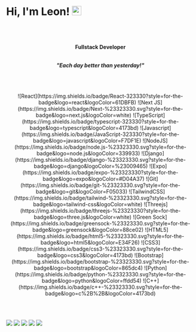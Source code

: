 # Hi, I'm Leon! <img src="https://media.giphy.com/media/hvRJCLFzcasrR4ia7z/giphy.gif" width="25px">

 
###### <h4 align="center">Fullstack Developer</h4>
###### <h4 align="center">*"Each day better than yesterday!"*</h4>
 

##
<div align="center">
  ![React](https://img.shields.io/badge/React-323330?style=for-the-badge&logo=react&logoColor=61DBFB)
  ![Next JS](https://img.shields.io/badge/Next-%23323330.svg?style=for-the-badge&logo=next.js&logoColor=white)
  ![TypeScript](https://img.shields.io/badge/typescript-323330?style=for-the-badge&logo=typescript&logoColor=4173bd)
  ![Javascript](https://img.shields.io/badge/JavaScript-323330?style=for-the-badge&logo=javascript&logoColor=F7DF1E)
  ![NodeJS](https://img.shields.io/badge/node.js-%23323330.svg?style=for-the-badge&logo=node.js&logoColor=339933)
  ![Django](https://img.shields.io/badge/django-%23323330.svg?style=for-the-badge&logo=django&logoColor=%23009465)
  ![Expo](https://img.shields.io/badge/expo-%23323330?style=for-the-badge&logo=expo&logoColor=#D04A37)
  ![Git](https://img.shields.io/badge/git-%23323330.svg?style=for-the-badge&logo=git&logoColor=F05033)
  ![TailwindCSS](https://img.shields.io/badge/tailwind-%23323330.svg?style=for-the-badge&logo=tailwind-css&logoColor=white)
  ![Threejs](https://img.shields.io/badge/threejs-%23323330?style=for-the-badge&logo=three.js&logoColor=white)
  ![Green Sock](https://img.shields.io/badge/greensock-%23323330.svg?style=for-the-badge&logo=greensock&logoColor=88ce02)
  ![HTML5](https://img.shields.io/badge/html5-%23323330.svg?style=for-the-badge&logo=html5&logoColor=E34F26)
  ![CSS3](https://img.shields.io/badge/css3-%23323330.svg?style=for-the-badge&logo=css3&logoColor=4173bd)
  ![Bootstrap](https://img.shields.io/badge/bootstrap-%23323330.svg?style=for-the-badge&logo=bootstrap&logoColor=865dc4)
  ![Python](https://img.shields.io/badge/python-%23323330.svg?style=for-the-badge&logo=python&logoColor=ffdd54)
  ![C++](https://img.shields.io/badge/c++-%23323330.svg?style=for-the-badge&logo=c%2B%2B&logoColor=4173bd)
</div>


  
<!--<a href="https://github.com/Axenrot"> <div align="center"> -->
<!--   <img height="150em" src="https://github-readme-stats.vercel.app/api?username=Axenrot&show_icons=true&theme=dark&include_all_commits=true&count_private=true"/> -->
<!--   <img height="150em" src="https://github-readme-stats.vercel.app/api/top-langs/?username=Axenrot&layout=compact&langs_count=7&theme=dark"/> -->
<!-- </div> -->
 
   
   
<div style="display: inline_block"><br> 
  <a href="http://yurileon.com.br" target="_blank">
  <img src="https://img.shields.io/badge/-Portfolio-1C1C1C?style=for-the-badge&logo=appveyor&logoColor=e34c26&link=https://www.linkedin.com/in/yurileon/"/></a> 
  <a href="https://www.linkedin.com/in/yurileon/" alt="Linkedin">
  <img src="https://img.shields.io/badge/-Linkedin-1C1C1C?style=for-the-badge&logo=Linkedin&logoColor=e34c26&link=https://www.linkedin.com/in/yurileon/"/></a> 
  <a href="https://www.instagram.com/yurileon_/" alt="Instagram">
  <img src="https://img.shields.io/badge/-Instagram-1C1C1C?style=for-the-badge&logo=Instagram&logoColor=e34c26&link=https://www.instagram.com/yurileon_"/></a>
  <a href="https://discord.gg/wy9HnRjCbN" target="_blank">
  <img src="https://img.shields.io/badge/-Discord-1C1C1C?style=for-the-badge&logo=Discord&logoColor=e34c26&link=https://discord.gg/wy9HnRjCbN"></a>
  <a href = "mailto:yuri.leon95@gmail.com"><img src="https://img.shields.io/badge/-Gmail-1C1C1C?style=for-the-badge&logo=gmail&logoColor=e34c26" target="_blank"></a>
</div>
